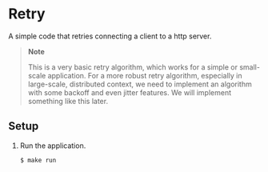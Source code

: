 # Retry

A simple code that retries connecting a client to a http server.

> **Note**
>
> This is a very basic retry algorithm, which works for a simple or small-scale application. For a more robust retry algorithm, especially in large-scale, distributed context, we need to implement an algorithm with some backoff and even jitter features. We will implement something like this later.

## Setup

1. Run the application.

   ```bash
   $ make run
   ```
